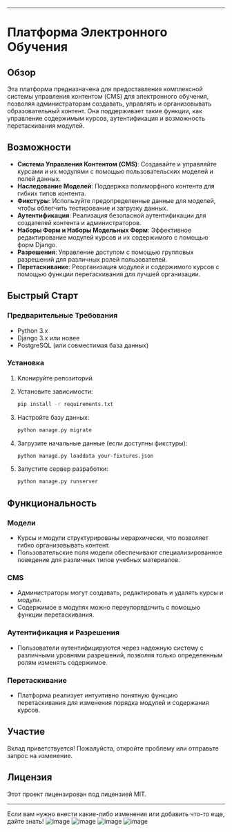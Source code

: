 
---

# Платформа Электронного Обучения

## Обзор
Эта платформа предназначена для предоставления комплексной системы управления контентом (CMS) для электронного обучения, позволяя администраторам создавать, управлять и организовывать образовательный контент. Она поддерживает такие функции, как управление содержимым курсов, аутентификация и возможность перетаскивания модулей.

## Возможности
- **Система Управления Контентом (CMS)**: Создавайте и управляйте курсами и их модулями с помощью пользовательских моделей и полей данных.
- **Наследование Моделей**: Поддержка полиморфного контента для гибких типов контента.
- **Фикстуры**: Используйте предопределенные данные для моделей, чтобы облегчить тестирование и загрузку данных.
- **Аутентификация**: Реализация безопасной аутентификации для создателей контента и администраторов.
- **Наборы Форм и Наборы Модельных Форм**: Эффективное редактирование модулей курсов и их содержимого с помощью форм Django.
- **Разрешения**: Управление доступом с помощью групповых разрешений для различных ролей пользователей.
- **Перетаскивание**: Реорганизация модулей и содержимого курсов с помощью функции перетаскивания для лучшей организации.

## Быстрый Старт
### Предварительные Требования
- Python 3.x
- Django 3.x или новее
- PostgreSQL (или совместимая база данных)

### Установка
1. Клонируйте репозиторий

2. Установите зависимости:
    ```bash
    pip install -r requirements.txt
    ```

3. Настройте базу данных:
    ```bash
    python manage.py migrate
    ```

4. Загрузите начальные данные (если доступны фикстуры):
    ```bash
    python manage.py loaddata your-fixtures.json
    ```

5. Запустите сервер разработки:
    ```bash
    python manage.py runserver
    ```

## Функциональность

### Модели
- Курсы и модули структурированы иерархически, что позволяет гибко организовывать контент.
- Пользовательские поля модели обеспечивают специализированное поведение для различных типов учебных материалов.

### CMS
- Администраторы могут создавать, редактировать и удалять курсы и модули.
- Содержимое в модулях можно переупорядочить с помощью функции перетаскивания.

### Аутентификация и Разрешения
- Пользователи аутентифицируются через надежную систему с различными уровнями разрешений, позволяя только определенным ролям изменять содержимое.

### Перетаскивание
- Платформа реализует интуитивно понятную функцию перетаскивания для изменения порядка модулей и содержания курсов.

## Участие
Вклад приветствуется! Пожалуйста, откройте проблему или отправьте запрос на изменение.

## Лицензия
Этот проект лицензирован под лицензией MIT.

---

Если вам нужно внести какие-либо изменения или добавить что-то еще, дайте знать!
![image](https://github.com/user-attachments/assets/46a3be2d-390d-4266-98f8-1f10d99d9185)
![image](https://github.com/user-attachments/assets/2c1719b2-4d24-4fd6-b5fa-b5755d2d453b)
![image](https://github.com/user-attachments/assets/fcb3081e-39dc-4cf3-b565-7d9a0654cf6a)
![image](https://github.com/user-attachments/assets/fbac864b-e605-44e9-aacd-6a6676103d77)

